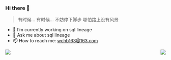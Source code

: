 ### Hi there 👋
> 有时候... 有时候... 不妨停下脚步
> 哪怕路上没有风景

- 🔭 I’m currently working on sql lineage
- 💬 Ask me about sql lineage
- 📫 How to reach me: wchb163@163.com

<img align="left" src="https://github-readme-stats.vercel.app/api?username=ThinkingThigh&show_icons=true&hide_border=true">
<img align="right" src="https://github-readme-stats.vercel.app/api/top-langs/?username=ThinkingThigh&hide_border=true">
</div>
<!--
**wucb/wucb** is a ✨ _special_ ✨ repository because its `README.md` (this file) appears on your GitHub profile.

Here are some ideas to get you started:

- 🔭 I’m currently working on ...
- 🌱 I’m currently learning ...
- 👯 I’m looking to collaborate on ...
- 🤔 I’m looking for help with ...
- 💬 Ask me about ...
- 📫 How to reach me: ...
- 😄 Pronouns: ...
- ⚡ Fun fact: ...
-->
